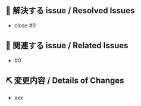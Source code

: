 ## 👏 解決する issue / Resolved Issues
- close #0

## 📝 関連する issue / Related Issues
- #0

## ⛏ 変更内容 / Details of Changes
- xxx